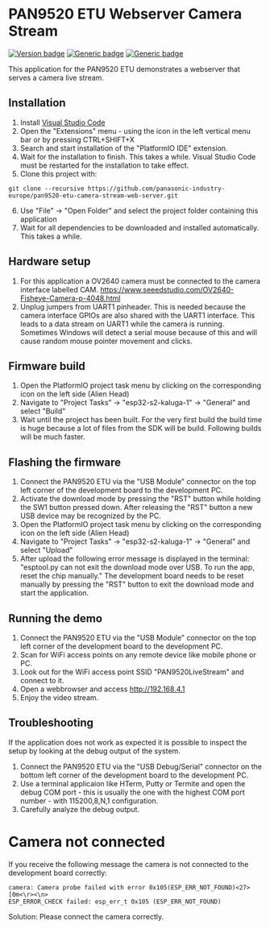 # PAN9520 ETU Webserver Camera Stream
[![Version badge](https://img.shields.io/badge/Version-0.0.1-green.svg)]()
[![Generic badge](https://img.shields.io/badge/Made_with-VSCode_/_PlatformIO-orange.svg)]()
[![Generic badge](https://img.shields.io/badge/Target-PAN9520_ETU-blue.svg)]()

This application for the PAN9520 ETU demonstrates a webserver that serves a camera live stream.

## Installation
1. Install [Visual Studio Code](https://code.visualstudio.com/)
2. Open the "Extensions" menu - using the icon in the left vertical menu bar or by pressing CTRL+SHIFT+X
3. Search and start installation of the "PlatformIO IDE" extension. 
4. Wait for the installation to finish. This takes a while. Visual Studio Code must be restarted for the installation to take effect.
5. Clone this project with:
```
git clone --recursive https://github.com/panasonic-industry-europe/pan9520-etu-camera-stream-web-server.git
```
6. Use "File" -> "Open Folder" and select the project folder containing this application
7. Wait for all dependencies to be downloaded and installed automatically. This takes a while.

## Hardware setup
1. For this application a OV2640 camera must be connected to the camera interface labelled CAM.
https://www.seeedstudio.com/OV2640-Fisheye-Camera-p-4048.html
1. Unplug jumpers from UART1 pinheader. This is needed because the camera interface GPIOs are also shared with the UART1 interface. This leads to a data stream on UART1 while the camera is running. Sometimes Windows will detect a serial mouse because of this and will cause random mouse pointer movement and clicks.

## Firmware build
1. Open the PlatformIO project task menu by clicking on the corresponding icon on the left side (Alien Head)
2. Navigate to "Project Tasks" -> "esp32-s2-kaluga-1" -> "General" and select "Build"
3. Wait until the project has been built. For the very first build the build time is huge because a lot of files from the SDK will be build. Following builds will be much faster.

## Flashing the firmware
1. Connect the PAN9520 ETU via the "USB Module" connector on the top left corner of the development board to the development PC.
2. Activate the download mode by pressing the "RST" button while holding the SW1 button pressed down. After releasing the "RST" button a new USB device may be recognized by the PC.
3. Open the PlatformIO project task menu by clicking on the corresponding icon on the left side (Alien Head)
4. Navigate to "Project Tasks" -> "esp32-s2-kaluga-1" -> "General" and select "Upload"
5. After upload the following error message is displayed in the terminal: "esptool.py can not exit the download mode over USB. To run the app, reset the chip manually." The development board needs to be reset manually by pressing the "RST" button to exit the download mode and start the application.

## Running the demo
1. Connect the PAN9520 ETU via the "USB Module" connector on the top left corner of the development board to the development PC.
2. Scan for WiFi access points on any remote device like mobile phone or PC.
3. Look out for the WiFi access point SSID "PAN9520LiveStream" and connect to it.
4. Open a webbrowser and access http://192.168.4.1 
5. Enjoy the video stream.

## Troubleshooting
If the application does not work as expected it is possible to inspect the setup by looking at the debug output of the system.

1. Connect the PAN9520 ETU via the "USB Debug/Serial" connector on the bottom left corner of the development board to the development PC.
2. Use a terminal applicaion like HTerm, Putty or Termite and open the debug COM port - this is usually the one with the highest COM port number - with 115200,8,N,1 configuration.
3. Carefully analyze the debug output.

# Camera not connected
If you receive the following message the camera is not connected to the development board correctly:
```
camera: Camera probe failed with error 0x105(ESP_ERR_NOT_FOUND)<27>[0m<\r><\n>
ESP_ERROR_CHECK failed: esp_err_t 0x105 (ESP_ERR_NOT_FOUND)
```
Solution: Please connect the camera correctly.
